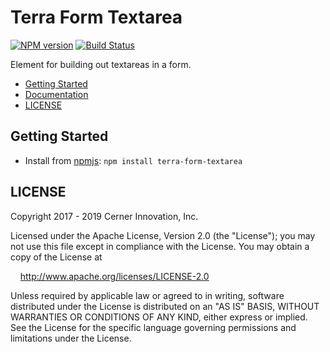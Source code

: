 # Terra Form Textarea

[![NPM version](https://badgen.net/npm/v/terra-form-textarea)](https://www.npmjs.org/package/terra-form-textarea)
[![Build Status](https://badgen.net/travis/cerner/terra-core)](https://travis-ci.org/cerner/terra-core)

Element for building out textareas in a form.

- [Getting Started](#getting-started)
- [Documentation](https://github.com/cerner/terra-core/tree/master/packages/terra-form-textarea/docs)
- [LICENSE](#license)

## Getting Started

- Install from [npmjs](https://www.npmjs.com): `npm install terra-form-textarea`

## LICENSE

Copyright 2017 - 2019 Cerner Innovation, Inc.

Licensed under the Apache License, Version 2.0 (the "License"); you may not use this file except in compliance with the License. You may obtain a copy of the License at

&nbsp;&nbsp;&nbsp;&nbsp;http://www.apache.org/licenses/LICENSE-2.0

Unless required by applicable law or agreed to in writing, software distributed under the License is distributed on an "AS IS" BASIS, WITHOUT WARRANTIES OR CONDITIONS OF ANY KIND, either express or implied. See the License for the specific language governing permissions and limitations under the License.
